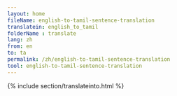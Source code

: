 ```yaml
---
layout: home
fileName: english-to-tamil-sentence-translation
translatein: english_to_tamil
folderName : translate
lang: zh
from: en
to: ta
permalink: /zh/english-to-tamil-sentence-translation
tool: english-to-tamil-sentence-translation
---
```

{% include section/translateinto.html %}